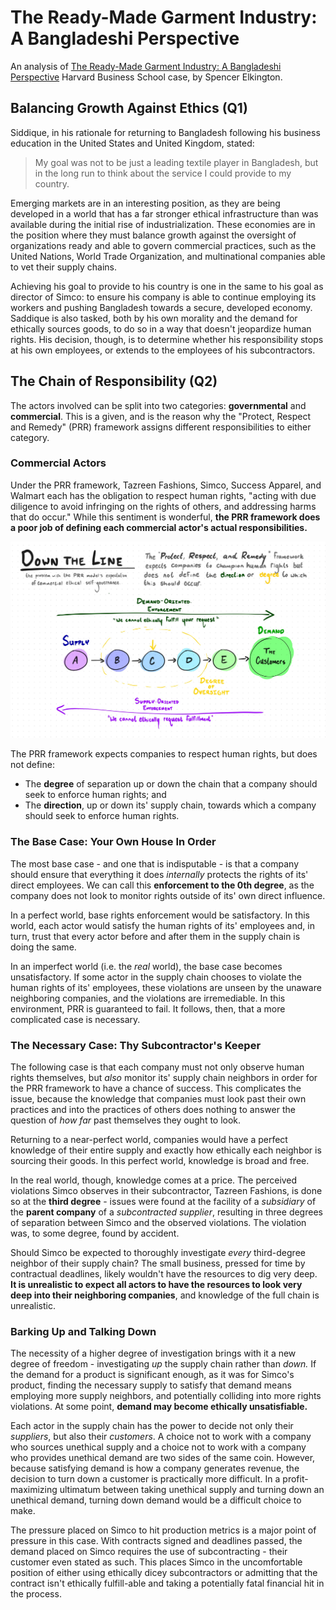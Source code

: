# The Ready-Made Garment Industry: A Bangladeshi Perspective

An analysis of [The Ready-Made Garment Industry: A Bangladeshi Perspective](https://www.hbs.edu/faculty/Pages/item.aspx?num=52483) Harvard Business School case, by Spencer Elkington.

## Balancing Growth Against Ethics (Q1)

Siddique, in his rationale for returning to Bangladesh following his business
education in the United States and United Kingdom, stated:

> My goal was not to be just a leading textile player in Bangladesh, but in
the long run to think about the service I could provide to my country.

Emerging markets are in an interesting position, as they are being developed in
a world that has a far stronger ethical infrastructure than was available during the initial rise of industrialization. These economies are in the position where they must balance growth against the oversight of organizations ready and able to govern commercial practices, such as the United Nations, World Trade Organization, and multinational companies able to vet their supply chains.

Achieving his goal to provide to his country is one in the same to his goal as director of Simco: to ensure his company is able to continue employing its workers and pushing Bangladesh towards a secure, developed economy. Saddique is also tasked, both by his own morality and the demand for ethically sources goods, to do so in a way that doesn't jeopardize human rights. His decision, though, is to determine whether his responsibility stops at his own employees, or extends to the employees of his subcontractors.

## The Chain of Responsibility (Q2)

The actors involved can be split into two categories: **governmental** and **commercial**. This is a given, and is the reason why the "Protect, Respect and Remedy" (PRR) framework assigns different responsibilities to either category.

### Commercial Actors

Under the PRR framework, Tazreen Fashions, Simco, Success Apparel, and Walmart each has the obligation to respect human rights, "acting with due diligence to avoid infringing on the rights of others, and addressing harms that do occur." While this sentiment is wonderful, **the PRR framework does a poor job of defining each commercial actor's actual responsibilities.**

![](down_the_line.jpeg)

The PRR framework expects companies to respect human rights, but does not define:

- The **degree** of separation up or down the chain that a company should seek to enforce human rights; and
- The **direction**, up or down its' supply chain, towards which a company should seek to enforce human rights.

### The Base Case: Your Own House In Order

The most base case - and one that is indisputable - is that a company should ensure that everything it does *internally* protects the rights of its' direct employees. We can call this **enforcement to the 0th degree**, as the company does not look to monitor rights outside of its' own direct influence.

In a perfect world, base rights enforcement would be satisfactory. In this world, each actor would satisfy the human rights of its' employees and, in turn, trust that every actor before and after them in the supply chain is doing the same.

In an imperfect world (i.e. the *real* world), the base case becomes unsatisfactory. If some actor in the supply chain chooses to violate the human rights of its' employees, these violations are unseen by the unaware neighboring companies, and the violations are irremediable. In this environment, PRR is guaranteed to fail. It follows, then, that a more complicated case is necessary.

### The Necessary Case: Thy Subcontractor's Keeper

The following case is that each company must not only observe human rights themselves, but *also* monitor its' supply chain neighbors in order for the PRR framework to have a chance of success. This complicates the issue, because the knowledge that companies must look past their own practices and into the practices of others does nothing to answer the question of *how far* past themselves they ought to look.

Returning to a near-perfect world, companies would have a perfect knowledge of their entire supply and exactly how ethically each neighbor is sourcing their goods. In this perfect world, knowledge is broad and free.

In the real world, though, knowledge comes at a price. The perceived violations Simco observes in their subcontractor, Tazreen Fashions, is done so at the **third degree** - issues were found at the facility of a *subsidiary* of the **parent company** of a *subcontracted supplier*, resulting in three degrees of separation between Simco and the observed violations. The violation was, to some degree, found by accident.

Should Simco be expected to thoroughly investigate *every* third-degree neighbor of their supply chain? The small business, pressed for time by contractual deadlines, likely wouldn't have the resources to dig very deep. **It is unrealistic to expect all actors to have the resources to look very deep into their neighboring companies**, and knowledge of the full chain is unrealistic.

### Barking Up and Talking Down

The necessity of a higher degree of investigation brings with it a new degree of freedom - investigating *up* the supply chain rather than *down.* If the demand for a product is significant enough, as it was for Simco's product, finding the necessary supply to satisfy that demand means employing more supply neighbors, and potentially colliding into more rights violations. At some point, **demand may become ethically unsatisfiable.**

Each actor in the supply chain has the power to decide not only their *suppliers*, but also their *customers*. A choice not to work with a company who sources unethical supply and a choice not to work with a company who provides unethical demand are two sides of the same coin. However, because satisfying demand is how a company generates revenue, the decision to turn down a customer is practically more difficult. In a profit-maximizing ultimatum between taking unethical supply and turning down an unethical demand, turning down demand would be a difficult choice to make.

The pressure placed on Simco to hit production metrics is a major point of pressure in this case. With contracts signed and deadlines passed, the demand placed on Simco requires the use of subcontracting - their customer even stated as such. This places Simco in the uncomfortable position of either using ethically dicey subcontractors or admitting that the contract isn't ethically fulfill-able and taking a potentially fatal financial hit in the process.
